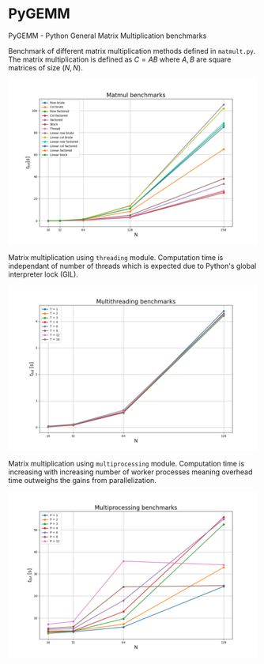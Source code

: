# PyGEMM
PyGEMM - Python General Matrix Multiplication benchmarks

Benchmark of different matrix multiplication methods defined in <code>matmult.py</code>. The matrix multiplication is defined as $C = AB$ where $A,B$ are square matrices of size $(N,N)$.

![image1](matmul_bench.png)

Matrix multiplication using <code>threading</code> module. Computation time is independant of number of threads which is expected due to Python's global interpreter lock (GIL).

![image2](threading_bench.png)

Matrix multiplication using <code>multiprocessing</code> module. Computation time is increasing with increasing number of worker processes meaning overhead time outweighs the gains from parallelization.

![image3](multiprocess_bench.png)
